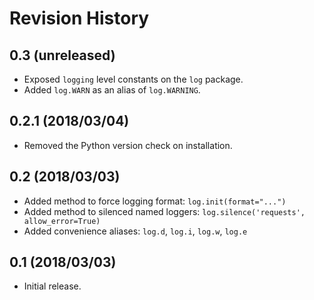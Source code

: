 # Revision History

## 0.3 (unreleased)

- Exposed `logging` level constants on the `log` package.
- Added `log.WARN` as an alias of `log.WARNING`.

## 0.2.1 (2018/03/04)

- Removed the Python version check on installation.

## 0.2 (2018/03/03)

- Added method to force logging format: `log.init(format="...")`
- Added method to silenced named loggers: `log.silence('requests', allow_error=True)`
- Added convenience aliases: `log.d`, `log.i`, `log.w`, `log.e`

## 0.1 (2018/03/03)

 - Initial release.
